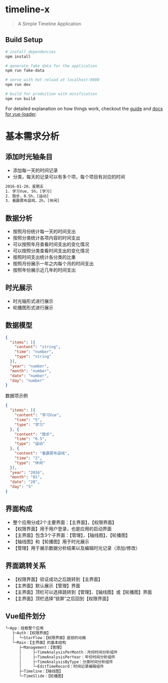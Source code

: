 # timeline-x

> A Simple Timeline Application

## Build Setup

``` bash
# install dependencies
npm install

# generate fake data for the application
npm run fake-data

# serve with hot reload at localhost:8080
npm run dev

# build for production with minification
npm run build
```

For detailed explanation on how things work, checkout the [guide](http://vuejs-templates.github.io/webpack/) and [docs for vue-loader](http://vuejs.github.io/vue-loader).

# 基本需求分析
## 添加时光轴条目
* 添加每一天的时间记录
* 分类，每天的记录可以有多个项，每个项目有对应的时间

```txt
2016-01-20，星期五
1. 学习Vue, 5h，[学习]
2. 跑步，0.5h，[运动]
3. 看霹雳布袋戏，2h，[休闲]
```

## 数据分析
* 按照月份统计每一天的时间支出
* 按照分类统计各项内容的时间支出
* 可以按照年月查看时间支出的变化情况
* 可以按照分类查看时间支出的变化情况
* 按照时间支出统计各分类的比重
* 按照月份展示一年之内每个月的时间支出
* 按照年份展示近几年的时间支出

## 时光展示
* 时光轴形式进行展示
* 轮播图形式进行展示

## 数据模型
```json
{
  "items": [{
    "content": "string",
    "time": "number",
    "type": "string"
  }],
  "year": "number",
  "month": "number",
  "date": "number",
  "day": "number"
}
```

数据项示例
```json
{
  "items": [{
    "content": "学习Vue",
    "time": "5",
    "type": "学习"
  }, {
    "content": "跑步",
    "time": "0.5",
    "type": "运动"
  }, {
    "content": "看霹雳布袋戏",
    "time": "2",
    "type": "休闲"
  }],
  "year": "2016",
  "month": "01",
  "date": "20",
  "day": "5"
}
```

## 界面构成
* 整个应用分成2个主要界面：【主界面】，【权限界面】
* 【权限界面】用于用户登录，也是应用的启动界面
* 【主界面】包含3个子界面：【管理】，【轴线图】，【轮播图】
* 【轴线图】和【轮播图】用于时光展示
* 【管理】用于展示数据分析结果以及编辑时光记录（添加/修改）

## 界面跳转关系
* 【权限界面】验证成功之后跳转到【主界面】
* 【主界面】默认展示【管理】界面
* 【主界面】顶栏可以选择跳转到【管理】、【轴线图】或【轮播图】界面
* 【主界面】顶栏选择“锁屏”之后回到【权限界面】

## Vue组件划分
```txt
└─App：挂载整个应用
   ├─Auth：【权限界面】
   │  └─StarFlow：【权限界面】底部的动画
   └─Main：【主界面】的基本结构
      ├─Management：【管理】
      │     ├─TimeAnalysisPerMonth：月份时间分析组件
      │     ├─TimeAnalysisPerYear：年份时间分析组件
      │     ├─TimeAnalysisByType：分类时间分析组件
      │     └─EditTimeRecord：时间记录编辑组件
      ├─Timeline：【轴线图】
      └─TimeSlide：【轮播图】
```